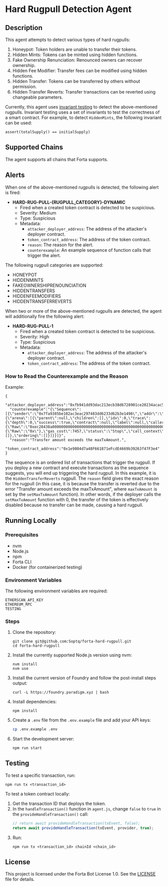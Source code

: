 # Hard Rugpull Detection Agent

## Description

This agent attempts to detect various types of hard rugpulls:
1. Honeypot: Token holders are unable to transfer their tokens.
2. Hidden Mints: Tokens can be minted using hidden functions.
3. Fake Ownership Renunciation: Renounced owners can recover ownership.
4. Hidden Fee Modifier: Transfer fees can be modified using hidden functions.
5. Hidden Transfer: Tokens can be transferred by others without permission.
6. Hidden Transfer Reverts: Transfer transactions can be reverted using changeable parameters.

Currently, this agent uses [invariant testing](https://book.getfoundry.sh/forge/invariant-testing) to detect the above-mentioned rugpulls. Invariant testing uses a set of invariants to test the correctness of a smart contract. For example, to detect `HiddenMints`, the following invariant can be used:

```solidity
assert(totalSupply() == initialSupply)
```

## Supported Chains

The agent supports all chains that Forta supports.

## Alerts

When one of the above-mentioned rugpulls is detected, the following alert is fired:

- **HARD-RUG-PULL-{RUGPULL_CATEGORY}-DYNAMIC**
  - Fired when a created token contract is detected to be suspicious.
  - Severity: Medium
  - Type: Suspicious
  - Metadata:
    - `attacker_deployer_address`: The address of the attacker's deployer contract.
    - `token_contract_address`: The address of the token contract.
    - `reason`: The reason for the alert.
    - `counterexample`: An example sequence of function calls that trigger the alert.

The following rugpull categories are supported:
 - HONEYPOT
 - HIDDENMINTS
 - FAKEOWNERSHIPRENOUNCIATION
 - HIDDENTRANSFERS
 - HIDDENFEEMODIFIERS
 - HIDDENTRANSFERREVERTS

When two or more of the above-mentioned rugpulls are detected, the agent will additionally fire the following alert:

- **HARD-RUG-PULL-1**
  - Fired when a created token contract is detected to be suspicious.
  - Severity: High
  - Type: Suspicious
  - Metadata:
    - `attacker_deployer_address`: The address of the attacker's deployer contract.
    - `token_contract_address`: The address of the token contract.

### How to Read the Counterexample and the Reason

Example:
```shell
{
  "attacker_deployer_address":"0xfb941dd93dac213ecb38d6728901ce20234acac5",
  "counterexample":"{\"Sequence\":[{\"sender\":\"0x7fa9385be102ac3eac297483dd6233d62b3e1496\",\"addr\":\"0x5615deb798bb3e4dfa0139dfa1b3d433cc23b72f\",\"calldata\":\"0xec28438a0000000000000000000000000000000000000000000000000000000000000001\",\"signature\":\"setMaxTxAmount(uint256)\",\"contract_name\":\"test/test.sol:NETWORK\",\"traces\":{\"arena\":[{\"parent\":null,\"children\":[],\"idx\":0,\"trace\":{\"depth\":0,\"success\":true,\"contract\":null,\"label\":null,\"caller\":\"0x7fa9385be102ac3eac297483dd6233d62b3e1496\",\"address\":\"0x5615deb798bb3e4dfa0139dfa1b3d433cc23b72f\",\"kind\":\"CALL\",\"value\":\"0x0\",\"data\":{\"Raw\":\"0xec28438a0000000000000000000000000000000000000000000000000000000000000001\"},\"output\":{\"Raw\":\"0x\"},\"gas_cost\":7457,\"status\":\"Stop\",\"call_context\":null,\"steps\":[]},\"ordering\":[]}]}}]}",
  "reason":"Transfer amount exceeds the maxTxAmount.",
  "token_contract_address":"0x1e9804d7a48F661871eFcdE4669b39263f47F3e4"
}
```

The sequence is an ordered list of transactions that trigger the rugpull. If you deploy a new contract and execute transactions as the sequence suggests, you will end up triggering the hard rugpull. In this example, it is the `HiddenTransferReverts` rugpull. The `reason` field gives the exact reason for the rugpull (in this case, it is because the transfer is reverted due to the error "Transfer amount exceeds the maxTxAmount", where `maxTxAmount` is set by the `setMaxTxAmount` function). In other words, if the deployer calls the `setMaxTxAmount` function with 0, the transfer of the token is effectively disabled because no transfer can be made, causing a hard rugpull.

## Running Locally

### Prerequisites

- nvm
- Node.js
- npm
- Forta CLI
- Docker (for containerized testing)

### Environment Variables

The following environment variables are required:
```plaintext
ETHERSCAN_API_KEY
ETHEREUM_RPC
TESTING
```

### Steps

1. Clone the repository:
    ```shell
    git clone git@github.com:Soptq/forta-hard-rugpull.git
    cd forta-hard-rugpull
    ```

2. Install the currently supported Node.js version using nvm:
    ```shell
    nvm install
    nvm use
    ```

3. Install the current version of Foundry and follow the post-install steps output:
    ```shell
    curl -L https://foundry.paradigm.xyz | bash
    ```

4. Install dependencies:
    ```shell
    npm install
    ```

5. Create a `.env` file from the `.env.example` file and add your API keys:
    ```bash
    cp .env.example .env
    ```

6. Start the development server:
    ```shell
    npm run start
    ```

## Testing

To test a specific transaction, run:
```shell
npm run tx <transaction_id>
```

To test a token contract locally:
1. Get the transaction ID that deploys the token.
2. In the `handleTransaction()` function in `agent.js`, change `false` to `true` in the `provideHandleTransaction()` call:
    ```js
    // return await provideHandleTransaction(txEvent, false);
    return await provideHandleTransaction(txEvent, provider, true);
    ```
3. Run:
    ```shell
    npm run tx <transaction_id> chainId <chain_id>
    ```

## License

This project is licensed under the Forta Bot License 1.0. See the [LICENSE](./LICENSE) file for details.
